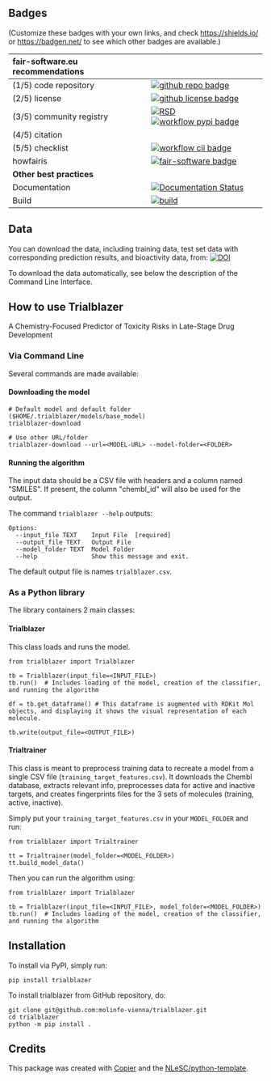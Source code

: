 ## Badges

(Customize these badges with your own links, and check https://shields.io/ or https://badgen.net/ to see which other badges are available.)

| fair-software.eu recommendations | |
| :-- | :--  |
| (1/5) code repository              | [![github repo badge](https://img.shields.io/badge/github-repo-000.svg?logo=github&labelColor=gray&color=blue)](https://github.com/molinfo-vienna/trialblazer) |
| (2/5) license                      | [![github license badge](https://img.shields.io/github/license/molinfo-vienna/trialblazer)](https://github.com/molinfo-vienna/trialblazer) |
| (3/5) community registry           | [![RSD](https://img.shields.io/badge/rsd-trialblazer-00a3e3.svg)](https://www.research-software.nl/software/trialblazer) [![workflow pypi badge](https://img.shields.io/pypi/v/trialblazer.svg?colorB=blue)](https://pypi.python.org/project/trialblazer/) |
| (4/5) citation                     | |
| (5/5) checklist                    | [![workflow cii badge](https://bestpractices.coreinfrastructure.org/projects/<replace-with-created-project-identifier>/badge)](https://bestpractices.coreinfrastructure.org/projects/<replace-with-created-project-identifier>) |
| howfairis                          | [![fair-software badge](https://img.shields.io/badge/fair--software.eu-%E2%97%8F%20%20%E2%97%8F%20%20%E2%97%8F%20%20%E2%97%8F%20%20%E2%97%8B-yellow)](https://fair-software.eu) |
| **Other best practices**           | &nbsp; |
| Documentation                      | [![Documentation Status](https://readthedocs.org/projects/trialblazer/badge/?version=latest)](https://trialblazer.readthedocs.io/en/latest/?badge=latest) || **GitHub Actions**                 | &nbsp; |
| Build                              | [![build](https://github.com/molinfo-vienna/trialblazer/actions/workflows/build.yml/badge.svg)](https://github.com/molinfo-vienna/trialblazer/actions/workflows/build.yml) |

## Data

You can download the data, including training data, test set data with corresponding prediction results, and bioactivity data, from: [![DOI](https://zenodo.org/badge/DOI/10.5281/zenodo.15484761.svg)](https://doi.org/10.5281/zenodo.15484761)

To download the data automatically, see below the description of the Command Line Interface.

## How to use Trialblazer

A Chemistry-Focused Predictor of Toxicity Risks in Late-Stage Drug Development

### Via Command Line

Several commands are made available:


#### Downloading the model
```
# Default model and default folder ($HOME/.trialblazer/models/base_model)
trialblazer-download

# Use other URL/folder
trialblazer-download --url=<MODEL-URL> --model-folder=<FOLDER>
```

#### Running the algorithm

The input data should be a CSV file with headers and a column named "SMILES". If present, the column "chembl_id" will also be used for the output.

The command `trialblazer --help` outputs:

```
Options:
  --input_file TEXT    Input File  [required]
  --output_file TEXT   Output File
  --model_folder TEXT  Model Folder
  --help               Show this message and exit.
```

The default output file is names `trialblazer.csv`.

### As a Python library

The library containers 2 main classes:

#### Trialblazer

This class loads and runs the model.

```
from trialblazer import Trialblazer

tb = Trialblazer(input_file=<INPUT_FILE>)
tb.run()  # Includes loading of the model, creation of the classifier, and running the algorithm

df = tb.get_dataframe() # This dataframe is augmented with RDKit Mol objects, and displaying it shows the visual representation of each molecule.

tb.write(output_file=<OUTPUT_FILE>)
```
#### Trialtrainer

This class is meant to preprocess training data to recreate a model from a single CSV file (`training_target_features.csv`). It downloads the Chembl database, extracts relevant info, preprocesses data for active and inactive targets, and creates fingerprints files for the 3 sets of molecules (training, active, inactive).

Simply put your `training_target_features.csv` in your `MODEL_FOLDER` and run:

```
from trialblazer import Trialtrainer

tt = Trialtrainer(model_folder=<MODEL_FOLDER>)
tt.build_model_data()

```

Then you can run the algorithm using:

```
from trialblazer import Trialblazer

tb = Trialblazer(input_file=<INPUT_FILE>, model_folder=<MODEL_FOLDER>)
tb.run()  # Includes loading of the model, creation of the classifier, and running the algorithm

```
## Installation

To install via PyPI, simply run:
```
pip install trialblazer
```

To install trialblazer from GitHub repository, do:

```console
git clone git@github.com:molinfo-vienna/trialblazer.git
cd trialblazer
python -m pip install .
```




## Credits

This package was created with [Copier](https://github.com/copier-org/copier) and the [NLeSC/python-template](https://github.com/NLeSC/python-template).
